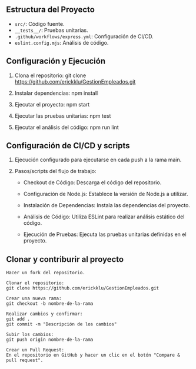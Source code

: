 ## Estructura del Proyecto

- `src/`: Código fuente.
- `__tests__/`: Pruebas unitarias.
- `.github/workflows/express.yml`: Configuración de CI/CD.
- `eslint.config.mjs`: Análisis de código.

## Configuración y Ejecución

1. Clona el repositorio:
   git clone https://github.com/erickklu/GestionEmpleados.git

2. Instalar dependencias:
   npm install

3. Ejecutar el proyecto:
   npm start

4. Ejecutar las pruebas unitarias:
   npm test

5. Ejecutar el análisis del código:
   npm run lint

## Configuración de CI/CD y scripts

1. Ejecución configurado para ejecutarse en cada push a la rama main.

2. Pasos/scripts del flujo de trabajo:
    - Checkout de Código: Descarga el código del repositorio.

    - Configuración de Node.js: Establece la versión de Node.js a utilizar.

    - Instalación de Dependencias: Instala las dependencias del proyecto.

    - Análisis de Código: Utiliza ESLint para realizar análisis estático del código.

    - Ejecución de Pruebas: Ejecuta las pruebas unitarias definidas en el proyecto.


## Clonar y contriburir al proyecto

    Hacer un fork del repositorio.

    Clonar el repositorio:
    git clone https://github.com/erickklu/GestionEmpleados.git

    Crear una nueva rama: 
    git checkout -b nombre-de-la-rama

    Realizar cambios y confirmar:
    git add .
    git commit -m "Descripción de los cambios"

    Subir los cambios:
    git push origin nombre-de-la-rama

    Crear un Pull Request: 
    En el repositorio en GitHub y hacer un clic en el botón "Compare & pull request". 